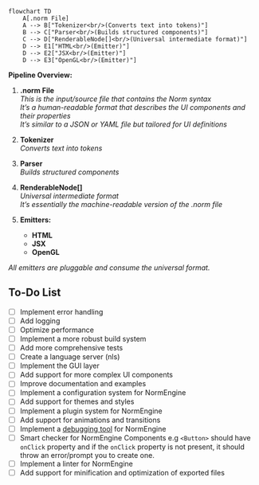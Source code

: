    ```mermaid
   flowchart TD
       A[.norm File]
       A --> B["Tokenizer<br/>(Converts text into tokens)"]
       B --> C["Parser<br/>(Builds structured components)"]
       C --> D["RenderableNode[]<br/>(Universal intermediate format)"]
       D --> E1["HTML<br/>(Emitter)"]
       D --> E2["JSX<br/>(Emitter)"]
       D --> E3["OpenGL<br/>(Emitter)"]
   ```
   
   **Pipeline Overview:**
   
   1. **.norm File**  
      _This is the input/source file that contains the Norm syntax_<br>
      _It’s a human-readable format that describes the UI components and their properties_<br>
      _It’s similar to a JSON or YAML file but tailored for UI definitions_
   2. **Tokenizer**  
      _Converts text into tokens_
   
   3. **Parser**  
      _Builds structured components_
   
   4. **RenderableNode[]**  
      _Universal intermediate format_ <br>
      _It’s essentially the machine-readable version of the .norm file_
   
   5. **Emitters:**  
      - **HTML**
      - **JSX**
      - **OpenGL**
   
   _All emitters are pluggable and consume the universal format._


   ## To-Do List
   - [ ] Implement error handling
   - [ ] Add logging
   - [ ] Optimize performance
   - [ ] Implement a more robust build system
   - [ ] Add more comprehensive tests
   - [ ] Create a language server (nls)
   - [ ] Implement the GUI layer
   - [ ] Add support for more complex UI components
   - [ ] Improve documentation and examples
   - [ ] Implement a configuration system for NormEngine
   - [ ] Add support for themes and styles
   - [ ] Implement a plugin system for NormEngine
   - [ ] Add support for animations and transitions
   - [ ] Implement a [debugging tool](https://github.com/EpicGamesExt/raddebugger) for NormEngine
   - [ ] Smart checker for NormEngine Components e.g `<Button>` should have `onClick` property and if the `onClick` property is not present, it should throw an error/prompt you to create one.
   - [ ] Implement a linter for NormEngine 
   - [ ] Add support for minification and optimization of exported files